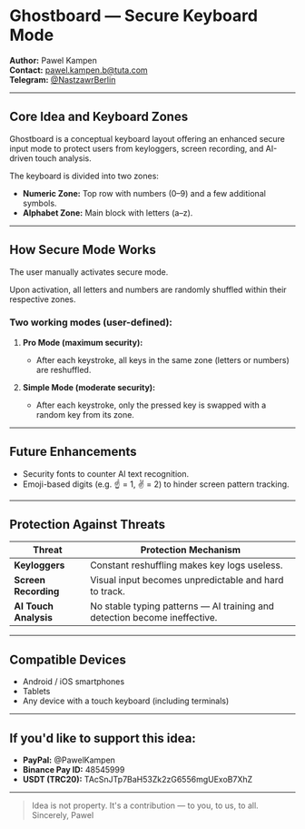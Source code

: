 # Ghostboard — Secure Keyboard Mode

**Author:** Pawel Kampen  
**Contact:** pawel.kampen.b@tuta.com  
**Telegram:** [@NastzawrBerlin](https://t.me/NastzawrBerlin)

---

## Core Idea and Keyboard Zones

Ghostboard is a conceptual keyboard layout offering an enhanced secure input mode to protect users from keyloggers, screen recording, and AI-driven touch analysis.

The keyboard is divided into two zones:
- **Numeric Zone:** Top row with numbers (0–9) and a few additional symbols.
- **Alphabet Zone:** Main block with letters (a–z).

---

## How Secure Mode Works

The user manually activates secure mode.

Upon activation, all letters and numbers are randomly shuffled within their respective zones.

### Two working modes (user-defined):

1. **Pro Mode (maximum security):**
   - After each keystroke, all keys in the same zone (letters or numbers) are reshuffled.

2. **Simple Mode (moderate security):**
   - After each keystroke, only the pressed key is swapped with a random key from its zone.

---

## Future Enhancements

- Security fonts to counter AI text recognition.
- Emoji-based digits (e.g. ☝️ = 1, ✌️ = 2) to hinder screen pattern tracking.

---

## Protection Against Threats

| Threat                      | Protection Mechanism                                                                      |
|----------------------------|--------------------------------------------------------------------------------------------|
| **Keyloggers**             | Constant reshuffling makes key logs useless.                                               |
| **Screen Recording**       | Visual input becomes unpredictable and hard to track.                                     |
| **AI Touch Analysis**      | No stable typing patterns — AI training and detection become ineffective.                 |

---

## Compatible Devices

- Android / iOS smartphones
- Tablets
- Any device with a touch keyboard (including terminals)

---

## If you'd like to support this idea:
- **PayPal:** @PawelKampen
- **Binance Pay ID:** 48545999
- **USDT (TRC20):** TAcSnJTp7BaH53Zk2zG6556mgUExoB7XhZ

---

> Idea is not property. It's a contribution — to you, to us, to all.  
> Sincerely, Pawel

